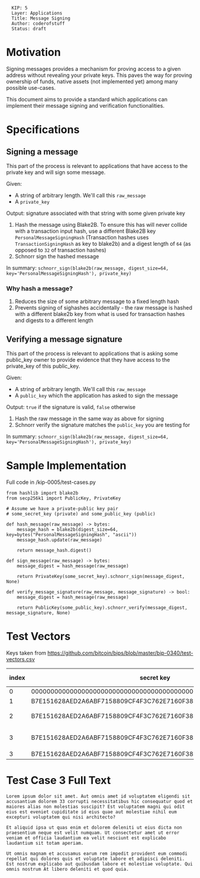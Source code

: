 ```
  KIP: 5
  Layer: Applications
  Title: Message Signing
  Author: coderofstuff
  Status: draft
```

# Motivation
Signing messages provides a mechanism for proving access to a given address without revealing your private keys.
This paves the way for proving ownership of funds, native assets (not implemented yet) among many possible use-cases.

This document aims to provide a standard which applications can implement their message signing and verification functionalities.

# Specifications

## Signing a message

This part of the process is relevant to applications that have access to the private key
and will sign some message.

Given:
- A string of arbitrary length. We'll call this `raw_message`
- A `private_key`

Output: signature associated with that string with some given private key

1. Hash the message using Blake2B. To ensure this has will never collide with a transaction input hash, use a different Blake2B key
`PersonalMessageSigningHash` (Transaction hashes uses `TransactionSigningHash` as key to blake2b) and a digest length of `64` (as opposed to `32` of transaction hashes)
2. Schnorr sign the hashed message

In summary: `schnorr_sign(blake2b(raw_message, digest_size=64, key='PersonalMessageSigningHash'), private_key)`

### Why hash a message?
1. Reduces the size of some arbitrary message to a fixed length hash
2. Prevents signing of sighashes accidentally - the raw message is hashed with a different blake2b key from what is used for transaction hashes
and digests to a different length

## Verifying a message signature

This part of the process is relevant to applications that is asking some public_key owner
to provide evidence that they have access to the private_key of this public_key.

Given:
- A string of arbitrary length. We'll call this `raw_message`
- A `public_key` which the application has asked to sign the message

Output: `true` if the signature is valid, `false` otherwise

1. Hash the raw message in the same way as above for signing
2. Schnorr verify the signature matches the `public_key` you are testing for

In summary: `schnorr_sign(blake2b(raw_message, digest_size=64, key='PersonalMessageSigningHash'), private_key)`

# Sample Implementation

Full code in /kip-0005/test-cases.py

```
from hashlib import blake2b
from secp256k1 import PublicKey, PrivateKey

# Assume we have a private-public key pair
# some_secret_key (private) and some_public_key (public)

def hash_message(raw_message) -> bytes:
    message_hash = blake2b(digest_size=64, key=bytes("PersonalMessageSigningHash", "ascii"))
    message_hash.update(raw_message)
    
    return message_hash.digest()

def sign_message(raw_message) -> bytes:
    message_digest = hash_message(raw_message)

    return PrivateKey(some_secret_key).schnorr_sign(message_digest, None)

def verify_message_signature(raw_message, message_signature) -> bool:    
    message_digest = hash_message(raw_message)

    return PublicKey(some_public_key).schnorr_verify(message_digest, message_signature, None)
```

# Test Vectors

Keys taken from https://github.com/bitcoin/bips/blob/master/bip-0340/test-vectors.csv

index | secret key | public key | aux_rand | message_str | signature | verification result
--- | --- | --- | --- | --- | --- | ---
0 | 0000000000000000000000000000000000000000000000000000000000000003 | F9308A019258C31049344F85F89D5229B531C845836F99B08601F113BCE036F9 | 0000000000000000000000000000000000000000000000000000000000000000 | Hello Kaspa! | 2BF8CBDBA646AFF947EEAF2E63C6AEF7C0A091E9412DD5A4F1ABE2C99C4BE00DEE6B4D162B0B488FF32EA4062E2E816BE60CBA5B4A3A4F26076A558EA887BF38 | TRUE | 
1 | B7E151628AED2A6ABF7158809CF4F3C762E7160F38B4DA56A784D9045190CFEF | DFF1D77F2A671C5F36183726DB2341BE58FEAE1DA2DECED843240F7B502BA659 | 0000000000000000000000000000000000000000000000000000000000000001 | Hello Kaspa! | 230307A47C69695235219AB059EE3A0CE7E1CA4243D7D9A4535734DE11F16B8789916C96A75DA37193C74A1C7130830F1337CBC6764CF36EB780321E25DF8511 | TRUE | 
2 | B7E151628AED2A6ABF7158809CF4F3C762E7160F38B4DA56A784D9045190CFEF | DFF1D77F2A671C5F36183726DB2341BE58FEAE1DA2DECED843240F7B502BA659 | 0000000000000000000000000000000000000000000000000000000000000001 | こんにちは世界 | 276795139B6F6365804BB38DF717F6C826BC5F847190A4B7FA3797DFF0E78AE3CC4D4B4B7308929071627CC29BC4585F85E586901B020BFDA243354B9C3AFDD7 | TRUE | 
3 | B7E151628AED2A6ABF7158809CF4F3C762E7160F38B4DA56A784D9045190CFEF | DFF1D77F2A671C5F36183726DB2341BE58FEAE1DA2DECED843240F7B502BA659 | 0000000000000000000000000000000000000000000000000000000000000001 | (See `Test CAse 3 Full Text` section) | 2057BDBBEC319F0E178FEB16CD1ED7DC77FABEF1AACA292254234C4D5EB1F3D74D702EEE975712E8C532B2690CB0530FB8C39F1C18260E8093A3E00A9EB388BB | TRUE | 
3 | B7E151628AED2A6ABF7158809CF4F3C762E7160F38B4DA56A784D9045190CFEF | DFF1D77F2A671C5F36183726DB2341BE58FEAE1DA2DECED843240F7B502BA659 | 0000000000000000000000000000000000000000000000000000000000000001 | Hello Kaspa! | 2057BDBBEC319F0E178FEB16CD1ED7DC77FABEF1AACA292254234C4D5EB1F3D74D702EEE975712E8C532B2690CB0530FB8C39F1C18260E8093A3E00A9EB388BB | FALSE | 

# Test Case 3 Full Text
```
Lorem ipsum dolor sit amet. Aut omnis amet id voluptatem eligendi sit accusantium dolorem 33 corrupti necessitatibus hic consequatur quod et maiores alias non molestias suscipit? Est voluptatem magni qui odit eius est eveniet cupiditate id eius quae aut molestiae nihil eum excepturi voluptatem qui nisi architecto?

Et aliquid ipsa ut quas enim et dolorem deleniti ut eius dicta non praesentium neque est velit numquam. Ut consectetur amet ut error veniam et officia laudantium ea velit nesciunt est explicabo laudantium sit totam aperiam.

Ut omnis magnam et accusamus earum rem impedit provident eum commodi repellat qui dolores quis et voluptate labore et adipisci deleniti. Est nostrum explicabo aut quibusdam labore et molestiae voluptate. Qui omnis nostrum At libero deleniti et quod quia.
```